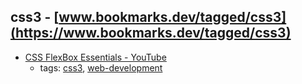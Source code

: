 css3 - [www.bookmarks.dev/tagged/css3](https://www.bookmarks.dev/tagged/css3)
---
* [CSS FlexBox Essentials - YouTube](https://youtu.be/G7EIAgfkhmg)
    * tags: [css3](../tagged/css3.md), [web-development](../tagged/web-development.md)
